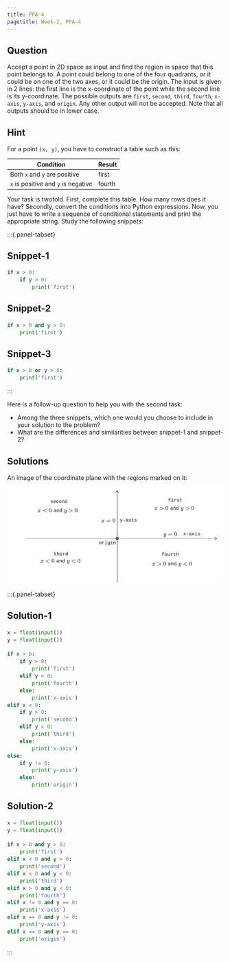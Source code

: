 ```yaml
---
title: PPA-4
pagetitle: Week-2, PPA-4
---
```


## Question

Accept a point in 2D space as input and find the region in space that this point belongs to. A point could belong to one of the four quadrants, or it could be on one of the two axes, or it could be the origin. The input is given in 2 lines: the first line is the x-coordinate of the point while the second line is its y-coordinate. The possible outputs are `first`, `second`, `third`, `fourth`, `x-axis`, `y-axis`, and `origin`. Any other output will not be accepted. Note that all outputs should be in lower case.

## Hint

For a point `(x, y)`, you have to construct a table such as this:

| Condition                           | Result |
| ----------------------------------- | ------ |
| Both `x` and `y` are positive       | first  |
| `x` is positive and `y` is negative | fourth |

Your task is twofold. First, complete this table. How many rows does it have? Secondly, convert the conditions into Python expressions. Now, you just have to write a sequence of conditional statements and print the appropriate string. Study the following snippets:

:::{.panel-tabset}

## Snippet-1

```python
if x > 0:
    if y > 0:
        print('first')
```

## Snippet-2

```python
if x > 0 and y > 0:
    print('first')
```

## Snippet-3

```python
if x > 0 or y > 0:
    print('first')
```

:::

Here is a follow-up question to help you with the second task:

- Among the three snippets, which one would you choose to include in your solution to the problem?
- What are the differences and similarities between snippet-1 and snippet-2?

## Solutions

An image of the coordinate plane with the regions marked on it:

![](/assets/images/img_003.png)

:::{.panel-tabset}

## Solution-1

```python
x = float(input())
y = float(input())

if x > 0:
    if y > 0:
        print('first')
    elif y < 0:
        print('fourth')
    else:
        print('x-axis')
elif x < 0:
    if y > 0:
        print('second')
    elif y < 0:
        print('third')
    else:
        print('x-axis')
else:
    if y != 0:
        print('y-axis')
    else:
        print('origin')
```

## Solution-2

```python
x = float(input())
y = float(input())

if x > 0 and y > 0:
    print('first')
elif x < 0 and y > 0:
    print('second')
elif x < 0 and y < 0:
    print('third')
elif x > 0 and y < 0:
    print('fourth')
elif x != 0 and y == 0:
    print('x-axis')
elif x == 0 and y != 0:
    print('y-axis')
elif x == 0 and y == 0:
    print('origin')
```

:::
